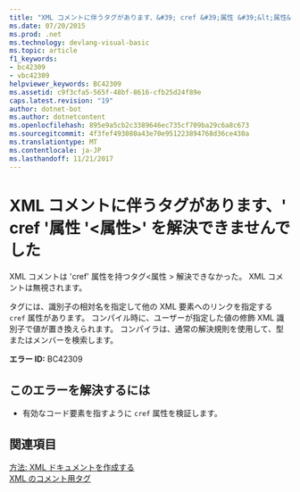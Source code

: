 ```yaml
---
title: "XML コメントに伴うタグがあります、&#39; cref &#39;属性 &#39;&lt;属性&gt;&#39; を解決できませんでした"
ms.date: 07/20/2015
ms.prod: .net
ms.technology: devlang-visual-basic
ms.topic: article
f1_keywords:
- bc42309
- vbc42309
helpviewer_keywords: BC42309
ms.assetid: c9f3cfa5-565f-48bf-8616-cfb25d24f89e
caps.latest.revision: "19"
author: dotnet-bot
ms.author: dotnetcontent
ms.openlocfilehash: 895e9a5cb2c3389646ec735cf709ba29c6a8c673
ms.sourcegitcommit: 4f3fef493080a43e70e951223894768d36ce430a
ms.translationtype: MT
ms.contentlocale: ja-JP
ms.lasthandoff: 11/21/2017
---
```

# <a name="xml-comment-has-a-tag-with-a-39cref39-attribute-39ltattributegt39-that-could-not-be-resolved"></a>XML コメントに伴うタグがあります、&#39; cref &#39;属性 &#39;&lt;属性&gt;&#39; を解決できませんでした
XML コメントは 'cref' 属性を持つタグ\<属性 > 解決できなかった。 XML コメントは無視されます。  
  
 タグには、識別子の相対名を指定して他の XML 要素へのリンクを指定する `cref` 属性があります。 コンパイル時に、ユーザーが指定した値の修飾 XML 識別子で値が置き換えられます。 コンパイラは、通常の解決規則を使用して、型またはメンバーを検索します。  
  
 **エラー ID:** BC42309  
  
## <a name="to-correct-this-error"></a>このエラーを解決するには  
  
-   有効なコード要素を指すように `cref` 属性を検証します。  
  
## <a name="see-also"></a>関連項目  
 [方法: XML ドキュメントを作成する](../../visual-basic/programming-guide/program-structure/how-to-create-xml-documentation.md)  
 [XML のコメント用タグ](../../visual-basic/language-reference/xmldoc/recommended-xml-tags-for-documentation-comments.md)
